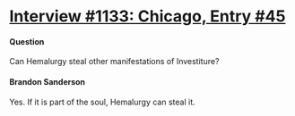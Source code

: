 # [Interview #1133: Chicago, Entry #45](https://www.theoryland.com/intvmain.php?i=1133#45)

#### Question

Can Hemalurgy steal other manifestations of Investiture?

#### Brandon Sanderson

Yes. If it is part of the soul, Hemalurgy can steal it.

